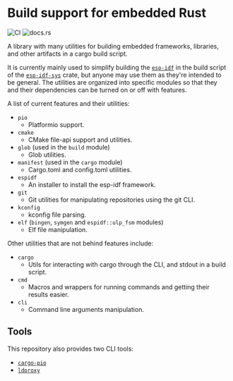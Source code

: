 # Build support for embedded Rust

![CI](https://github.com/esp-rs/embuild/actions/workflows/ci.yml/badge.svg)
![docs.rs](https://img.shields.io/docsrs/embuild)

A library with many utilities for building embedded frameworks, libraries, and other
artifacts in a cargo build script.

It is currently mainly used to simplify building the [`esp-idf`](https://github.com/espressif/esp-idf) in the build script of the
[`esp-idf-sys`](https://github.com/esp-rs/esp-idf-sys) crate, but anyone may use them as they're intended to be general. The
utilities are organized into specific modules so that they and their dependencies can be
turned on or off with features.

A list of current features and their utilities:

- `pio`
    - Platformio support.
- `cmake`
    - CMake file-api support and utilities.
- `glob` (used in the `build` module)
    - Glob utilities.
- `manifest` (used in the `cargo` module)
    - Cargo.toml and config.toml utilities.
- `espidf`
    - An installer to install the esp-idf framework.
- `git`
    - Git utilities for manipulating repositories using the git CLI.
- `kconfig`
    - kconfig file parsing.
- `elf` (`bingen`, `symgen` and `espidf::ulp_fsm` modules)
    - Elf file manipulation.

Other utilities that are not behind features include:
- `cargo`
    - Utils for interacting with cargo through the CLI, and stdout in a build script.
- `cmd`
    - Macros and wrappers for running commands and getting their results easier.
- `cli`
    - Command line arguments manipulation.

## Tools

This repository also provides two CLI tools:

- [`cargo-pio`](cargo-pio)
- [`ldproxy`](ldproxy)
